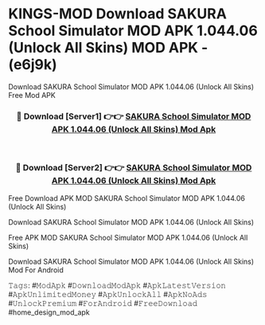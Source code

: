# KINGS-MOD Download SAKURA School Simulator MOD APK 1.044.06 (Unlock All Skins) MOD APK - (e6j9k)
Download SAKURA School Simulator MOD APK 1.044.06 (Unlock All Skins) Free Mod APK

<div align="center">
<h3>🔴 Download [Server1] 👉👉 <a href="https://apk-comot.site?title=SAKURA_School_Simulator_MOD_APK_1.044.06_(Unlock_All_Skins)">SAKURA School Simulator MOD APK 1.044.06 (Unlock All Skins) Mod Apk</a></h3><br>

<h3>🔴 Download [Server2] 👉👉 <a href="https://apk-comot.site?title=SAKURA_School_Simulator_MOD_APK_1.044.06_(Unlock_All_Skins)">SAKURA School Simulator MOD APK 1.044.06 (Unlock All Skins) Mod Apk</a></h3>
</div>


Free Download APK MOD SAKURA School Simulator MOD APK 1.044.06 (Unlock All Skins)

Download SAKURA School Simulator MOD APK 1.044.06 (Unlock All Skins) 

Free APK MOD SAKURA School Simulator MOD APK 1.044.06 (Unlock All Skins) 

Download SAKURA School Simulator MOD APK 1.044.06 (Unlock All Skins) Mod For Android

𝚃𝚊𝚐𝚜: #𝙼𝚘𝚍𝙰𝚙𝚔 #𝙳𝚘𝚠𝚗𝚕𝚘𝚊𝚍𝙼𝚘𝚍𝙰𝚙𝚔 #𝙰𝚙𝚔𝙻𝚊𝚝𝚎𝚜𝚝𝚅𝚎𝚛𝚜𝚒𝚘𝚗 #𝙰𝚙𝚔𝚄𝚗𝚕𝚒𝚖𝚒𝚝𝚎𝚍𝙼𝚘𝚗𝚎𝚢 #𝙰𝚙𝚔𝚄𝚗𝚕𝚘𝚌𝚔𝙰𝚕𝚕 #𝙰𝚙𝚔𝙽𝚘𝙰𝚍𝚜 #𝚄𝚗𝚕𝚘𝚌𝚔𝙿𝚛𝚎𝚖𝚒𝚞𝚖 #𝙵𝚘𝚛𝙰𝚗𝚍𝚛𝚘𝚒𝚍 #𝙵𝚛𝚎𝚎𝙳𝚘𝚠𝚗𝚕𝚘𝚊𝚍 #home_design_mod_apk